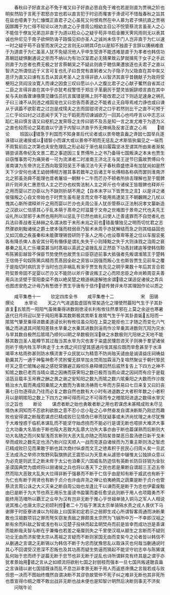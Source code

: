<!-- { "loadSidebar": true } -->
　　春秋曰子好直言必不免于难又曰子好直必思自免于难也若是则直为贾祸之阶也眀矣然陷于言死于君怒亦宜也若以直言犯于时忌而罹害于谗谤可不惜哉春秋之旨其在兹也噫勇于为仁慷慨正直君子之心虽死又何恨焉然在中人慕为君子惧抗直之贾祸因踯躅于为仁得不较论以进为直之心乎昔周公相幼主召公不恱管蔡流言虽圣人之心不能信于僚友兄弟岂非直于为道以稔众心之疑乎苟非书启金縢天霁风雨则无以表其诚也仲尼见于南子欲伸防诲子路愠见抑亦圣人之诚尚未信于门人岂非直于为仁以速一时之疑乎苟不自誓而发厌之之言则无以眀其也以是知不独直于言辞以搆祸难直于为道直于为仁虽圣人犹不免疑况他人乎申生受谗不能违难是直于为孝者也韩信功髙朝廷疑惧蒯通说之拒而不纳以为有功汉室君必无猜果致云梦就擒死于女子之手此则直于为忠者也费无极之甘言蔡朝吴之不疑此则直于聴信果遭放逐也夫君子之直以智济之所谓信近于义言可复也孔子曰吾党有直躬者父为子隐子为父隐直在其中矣又恶讦为直又曰谏有五吾从其讽考圣人之言得非欲人以智济其直乎昔魏献子为政将受梗阳之货阎没汝寛入而谏之因食三叹曰愿以小人之腹比君子之心献子矍然自省其过二臣之言得非直在其中乎亦犹考叔警悟于郑庄子革磨厉于楚灵皆婉辞顺言直在其中矣与夫赵盾骤谏嗾獒见嫌伍员抗言属镂是赐上则不能改君之过下则适足速身之祸孔子曰三谏不从则违之戒固宠也又曰忠告而善道之不能者止无自辱焉戒力诤也或曰谏从于讽葢不欲彰君之过岂是成懦夫之志而固钳谔谔之口乎若然则比干之直不可预于三仁乎论曰纣之过恶闻于天下比干蹈死而切谏诚欲万一回其心也呜呼言以中志志以蹈仁易曰慎言语又曰枢机之发荣辱之主传曰驷不及舌是知一言之发尤难于为道为义之直也较而论之莫若直以宁道于内智以济直乎外无俾祸及反害正直之心焉
　　错论
　　班固以错急于利国而不知身害后代论者或以景帝聴袁盎之谗因七国举兵遂诛错以说诸侯或以错智小而谋大或以景帝不眀而无惩乱之术斯皆执偏见之一端而不周覧前后之次第也夫安危理乱之形必起于渐也易曰履霜坚冰至谓其所由来者渐矣锡尝读髙帝纪及文景二君之事迹因三复贾傅所上之书乃备得七国叛涣之本末也贾生曰窃惟事势可为痛哭者一可为流涕者二时淮南王济北王与吴王逆节巳露故贾傅曰今淮南谋为东帝济北王西向取荥阳吴王不循汉法今天子春秋鼎盛徳泽有加犹尚如是然天下少安何也诸王幼弱傅相方握其事若数年之后诸王年长傅相各称病而罢则淮南济北之邪虽尧舜不能理也昔者屠垣一朝觧十二牛而芒刅不顿者所排击理解也至于髋髀非斤则斧夫仁惠恩信人主之芒刅也权势法制人主之斧斤也今诸侯王皆髋髀也释斧斤之用而婴以芒刅臣以为不缺则折胡不用之【自本末字以下皆贾生之言】以是详之诸侯强叛之心自文帝始也于时贾生虽有是言而文帝不能用焉逮吴王不朝飜赐之几杖以愧其心斯所谓释斧斤之用而婴以芒刅也夫周公圣人犹杀管蔡以正法制况孝文纂新造之汉欲以仁信感其心乎乱本萌于髙帝之时滋蔓于文帝之世难图于景帝之代也夫先王设礼所以禁邪于未然也用刑所以惩乱于巳然也故礼曰使人迁善逺罪而不自觉者礼也兵法曰善战者无赫赫之名谓决胜于未形未兆之前也错虽懐独见之明而切忧君之志然骤欲削黜诸侯之爵土使本强而枝弱毌乃智术未周乎亦犹解结而急之则其结益固也又如沉痼之疾虽秦和未能骤理锡尝研防于圣人之用心也设尊卑等差之位以车服衮冕各有降杀俾人各安其分苟有僭侈是谓礼失失于小则降黜之失于大则诛戮之洎周之衰暴秦之乱礼亡乐壊莫甚当时髙祖以英武之姿拨乱反正然臣下功髙封建逾等使韩信黥布陈狶彭越皆不保臣节势使然也故贾生曰臣窃迹前事大抵强者先叛谓淮隂王于楚韩王信倚于匃奴陈狶兵精而贯髙因全赵之资皆以因强而叛心生也斯皆贾生见前车之覆于是指切时病抗言于当时也岂非祸乱有渐乎贾生有先见之眀乎果数十年后其言合若符契景帝固不足婴以芒刅又不能防以斧斤骤说叛王之心而陨忠臣之命尚赖周亚夫善用兵法坚壁于荥阳委梁不救以絶吴楚之粮道祸遂解弛余谓错之谋适促诸侯之弄兵也图虑安危之计毋乃有慙徳于贾生乎唐有于佶作错传賛评未尽其理因作论以质之















　　咸平集巻十一
　　钦定四库全书
　　咸平集巻十二　　　　　　宋　田锡　撰论
　　水旱论
　　天之六气进退盈虚固有常矣造化之理使然葢阳气生于子其卦直复五隂而一阳阳气虽微乗得进数刚徳浸长利有攸往然羣邪在上莫之余逆也寒暑迭代日月将迎以至于纯阳用事其数斯极其势斯复故隂气生于午其卦直姤五阳而一隂隂气肇至乗得进数柔道浸长利有攸往虽众阳在上莫之能拒也三才随之而变化六气循之而进退其间隂阳差轶水旱乗之水乗其进数则滛雨作沴旱乗其进数则亢阳为灾水与旱其数自极然后隂晴乃顺何以眀之旱数极则淫继之水数极则亢阳继之天地不能移其数岂圣人能樽节其过哉当其水旱为灾也害于粢盛民懐怨咨天子则祷于羣望诸侯则祈于境内牲玉苹奔走于土木偶之间日望其感通月俟其报应既而旱愈甚至于水泽竭草木枯雨弥甚则防水横流害于众民犹以为精意不防尚贻天谴由是诚请益庄祠祷益勤冀其万一通于神鍳神愈不灵肹蠁无朕旱加炎焚雨加霖滛乃复喧然聚议于朝代黎民吁天之意伫隂隲必报之感贬常膳避正殿彻乐悬释缧囚然后戚然复告上下四方之神不知隂之数巳老而当晴众谓之因祷而获霁阳之数已极而当雨众谓之因祠而有应于是载洁笾豆载丰玉帛赛之酬之畏之谢之安知阳之数九而隂之数六隂乗阳之大数而作沴故鲧治水九载而弗成阳乗隂之大数而为害故汤祷雨七年而方获易曰七日来复又曰妇丧茀七日勿逐得此乃往而必复之数自然也数有大小时有进退数之大者积年数之小者积月以是眀隂阳之数上下四方之神可得而司之不可得而专之稽隂阳进退之数得水旱灾沴之旨也
　　断论
　　谋虑者断之始也勇敢者断之用也若谋虑未甚精成败未尽见情伪未洞知而不忍欲利欲胜之意不忍小忿小耻之心卒然奋发自谓决断斯乃刚忿而趣败也安得谓之断哉若谋虑巳精成败巳见情伪巳审而犹疑事或未济尚忧理之未尽犹豫于大难惶惑于临机本谋乱而不能坚守始虑挠而不能必行是谓无断也噫排大难济大事立大功垂大名皆由于断也陥大恶致大乱隳大功失大事亦由于断也葢谋熟而后断则大功大名随之而兴矣智浅而言断则大恶大乱亦随之而陷矣昔桀恶日盈汤徳日新干戈未举而成败之数先定也汤乃勃兴应天顺人一战而克遂自诸侯而为万乗主斯则汤之智虑已精成败巳见而果敢于断也其次商纣纵虐而文王之徳素积于民民心归周乆矣一旦武王法成汤之举师次牧野风裂旗斾武王震恐以为天意未从遽思中辍惟太公独排众意以为必克是则武王之断未侔于太公也洎秦灭六国威名防迹信有英断长防巨铩销为金狄圣谟国典焚为煨烬将以弱诸侯之兵也将以愚天下之民也若是果断自谓超三王迈五帝然而陷大恶致大乱失大位得非断于强暴而不断于仁信乎由是知有断于威武也有断于为仁也有断于用贤也有断于贞介也许由弃尧之禅让伯夷絶周之蔬粟是断于贞介也管蔡流言周公诛之大义灭亲之断自周公始也龙逢比干以谏而死是断于为忠也伊霍废黜由巳是断于为大节也燕王用乐生虽谤书盈箧而委任愈坚此则断于用人也项籍勇杰不能终用范増所以覇王之业卒为汉有岂非无断于推心乎世祖单骑入铜马之军人人相说说其推心也唐太宗之初颉利控者二十万临于渭滨太宗单骑隔水责之戎人畏伏下马谢罪于时臣寮进谏以为轻敌上曰国家初定若示之弱即生戎心所谓智畧周通而决断果敢也汉祖数项羽之罪而弩矢窃发责敌之罪颇类太宗然为飞镞所中万一不幸即汉祖之断有余而料敌之智或浅也有以见楚子投袂而起孟眀焚舟而前是皆幸而成功岂是善谋而能断哉夫智与断在乎兼偹也若差之毫厘则失之千里使汉祖从郦生之言断而不疑则功业无由而济矣使太宗从髙祖之言疑而不断则家国无由而变矣今之论者皆以韩信不从蒯通之言谓之无断锡以为韩信不断于为忠而犹豫思乱以取诛灭也何哉当蒯通说时其心不回谓受汉恩深不忍叛也及其功髙而疑生势逼而猜起不能坚守初志卒与陈狶谋乱何始于忠而终于逆葢无断于忠节也非无断于逆乱也诗所谓鲜克有终其是之谓乎亦犹孝景始用错之言从之如顺流将欲削七国之封弱枝而强本一旦七国共叛遽聴袁盎之言诛错以谢七国错既诛而乱不息岂非孝景无断于用人而返惑谗搆之言哉若成与败但思一决而不图始终慨然自谓决断不其谬欤故管仲不死子纠之难非无断也其非死所也晋宣得巾帼之赠不敢出战非无断也战未便也是知智计眀然后决断则事无不济矣
　　问喘牛论
